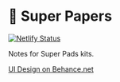 # 🎼 Super Papers

[![Netlify Status](https://api.netlify.com/api/v1/badges/30516c95-c840-42ad-9bd1-cfbed6be1e41/deploy-status)](https://app.netlify.com/sites/superpapers/deploys)

Notes for Super Pads kits.

[UI Design on Behance.net](https://www.behance.net/gallery/87559549/Super-Papers)
